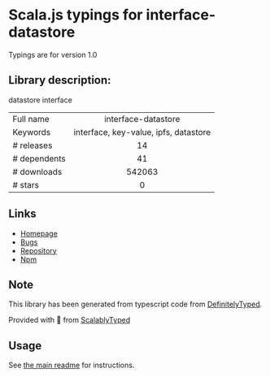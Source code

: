 
# Scala.js typings for interface-datastore

Typings are for version 1.0

## Library description:
datastore interface

|                    |                 |
| ------------------ | :-------------: |
| Full name          | interface-datastore |
| Keywords           | interface, key-value, ipfs, datastore |
| # releases         | 14 |
| # dependents       | 41 |
| # downloads        | 542063 |
| # stars            | 0 |

## Links
- [Homepage](https://github.com/ipfs/interface-datastore#readme)
- [Bugs](https://github.com/ipfs/interface-datastore/issues)
- [Repository](https://github.com/ipfs/interface-datastore)
- [Npm](https://www.npmjs.com/package/interface-datastore)
    


## Note
This library has been generated from typescript code from [DefinitelyTyped](https://definitelytyped.org).

Provided with :purple_heart: from [ScalablyTyped](https://github.com/oyvindberg/ScalablyTyped)

## Usage
See [the main readme](../../readme.md) for instructions.



